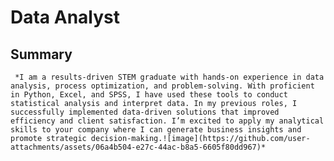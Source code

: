 # Data Analyst

## Summary 
     *I am a results-driven STEM graduate with hands-on experience in data analysis, process optimization, and problem-solving. With proficient in Python, Excel, and SPSS, I have used these tools to conduct statistical analysis and interpret data. In my previous roles, I successfully implemented data-driven solutions that improved efficiency and client satisfaction. I’m excited to apply my analytical skills to your company where I can generate business insights and promote strategic decision-making.![image](https://github.com/user-attachments/assets/06a4b504-e27c-44ac-b8a5-6605f80dd967)*



